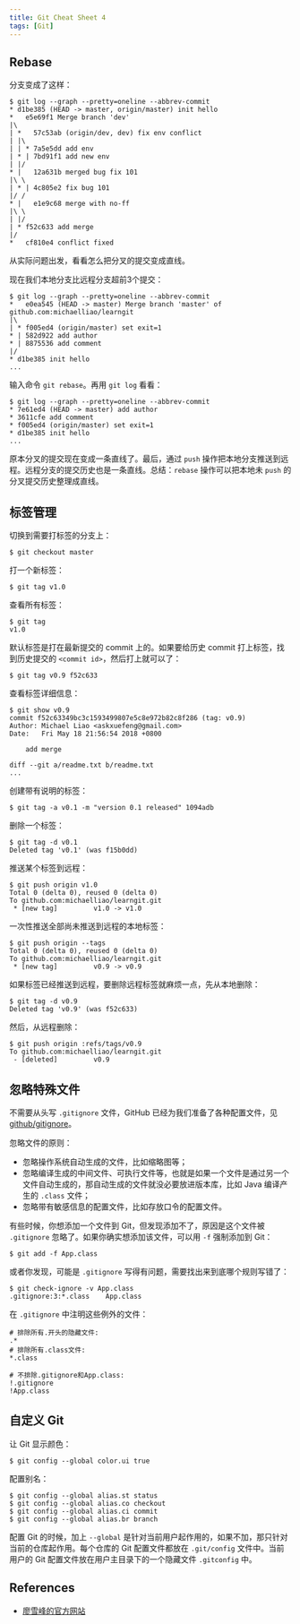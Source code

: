 ```yaml
---
title: Git Cheat Sheet 4
tags: [Git]
---
```


## Rebase
分支变成了这样：
```
$ git log --graph --pretty=oneline --abbrev-commit
* d1be385 (HEAD -> master, origin/master) init hello
*   e5e69f1 Merge branch 'dev'
|\  
| *   57c53ab (origin/dev, dev) fix env conflict
| |\  
| | * 7a5e5dd add env
| * | 7bd91f1 add new env
| |/  
* |   12a631b merged bug fix 101
|\ \  
| * | 4c805e2 fix bug 101
|/ /  
* |   e1e9c68 merge with no-ff
|\ \  
| |/  
| * f52c633 add merge
|/  
*   cf810e4 conflict fixed
```

从实际问题出发，看看怎么把分叉的提交变成直线。

现在我们本地分支比远程分支超前3个提交：
```
$ git log --graph --pretty=oneline --abbrev-commit
*   e0ea545 (HEAD -> master) Merge branch 'master' of github.com:michaelliao/learngit
|\  
| * f005ed4 (origin/master) set exit=1
* | 582d922 add author
* | 8875536 add comment
|/  
* d1be385 init hello
...
```

输入命令 `git rebase`。再用 `git log` 看看：
```
$ git log --graph --pretty=oneline --abbrev-commit
* 7e61ed4 (HEAD -> master) add author
* 3611cfe add comment
* f005ed4 (origin/master) set exit=1
* d1be385 init hello
...
```

原本分叉的提交现在变成一条直线了。最后，通过 `push` 操作把本地分支推送到远程。远程分支的提交历史也是一条直线。总结：`rebase` 操作可以把本地未 `push` 的分叉提交历史整理成直线。

## 标签管理
切换到需要打标签的分支上：
```
$ git checkout master
```

打一个新标签：
```
$ git tag v1.0
```

查看所有标签：
```
$ git tag
v1.0
```

默认标签是打在最新提交的 commit 上的。如果要给历史 commit 打上标签，找到历史提交的 `<commit id>`，然后打上就可以了：
```
$ git tag v0.9 f52c633
```

查看标签详细信息：
```
$ git show v0.9
commit f52c63349bc3c1593499807e5c8e972b82c8f286 (tag: v0.9)
Author: Michael Liao <askxuefeng@gmail.com>
Date:   Fri May 18 21:56:54 2018 +0800

    add merge

diff --git a/readme.txt b/readme.txt
...
```

创建带有说明的标签：
```
$ git tag -a v0.1 -m "version 0.1 released" 1094adb
```

删除一个标签：
```
$ git tag -d v0.1
Deleted tag 'v0.1' (was f15b0dd)
```

推送某个标签到远程：
```
$ git push origin v1.0
Total 0 (delta 0), reused 0 (delta 0)
To github.com:michaelliao/learngit.git
 * [new tag]         v1.0 -> v1.0
```

一次性推送全部尚未推送到远程的本地标签：
```
$ git push origin --tags
Total 0 (delta 0), reused 0 (delta 0)
To github.com:michaelliao/learngit.git
 * [new tag]         v0.9 -> v0.9
```

如果标签已经推送到远程，要删除远程标签就麻烦一点，先从本地删除：
```
$ git tag -d v0.9
Deleted tag 'v0.9' (was f52c633)
```

然后，从远程删除：
```
$ git push origin :refs/tags/v0.9
To github.com:michaelliao/learngit.git
 - [deleted]         v0.9
```

## 忽略特殊文件
不需要从头写 `.gitignore` 文件，GitHub 已经为我们准备了各种配置文件，见 [github/gitignore](https://github.com/github/gitignore)。

忽略文件的原则：
- 忽略操作系统自动生成的文件，比如缩略图等；
- 忽略编译生成的中间文件、可执行文件等，也就是如果一个文件是通过另一个文件自动生成的，那自动生成的文件就没必要放进版本库，比如 Java 编译产生的 `.class` 文件；
- 忽略带有敏感信息的配置文件，比如存放口令的配置文件。

有些时候，你想添加一个文件到 Git，但发现添加不了，原因是这个文件被 `.gitignore` 忽略了。如果你确实想添加该文件，可以用 `-f` 强制添加到 Git：
```
$ git add -f App.class
```

或者你发现，可能是 `.gitignore` 写得有问题，需要找出来到底哪个规则写错了：
```
$ git check-ignore -v App.class
.gitignore:3:*.class	App.class
```

在 `.gitignore` 中注明这些例外的文件：
```
# 排除所有.开头的隐藏文件:
.*
# 排除所有.class文件:
*.class

# 不排除.gitignore和App.class:
!.gitignore
!App.class
```

## 自定义 Git
让 Git 显示颜色：
```
$ git config --global color.ui true
```

配置别名：
```
$ git config --global alias.st status
$ git config --global alias.co checkout
$ git config --global alias.ci commit
$ git config --global alias.br branch
```

配置 Git 的时候，加上 `--global` 是针对当前用户起作用的，如果不加，那只针对当前的仓库起作用。每个仓库的 Git 配置文件都放在 `.git/config` 文件中。当前用户的 Git 配置文件放在用户主目录下的一个隐藏文件 `.gitconfig` 中。

## References
- [廖雪峰的官方网站](https://www.liaoxuefeng.com/wiki/896043488029600/900062620154944)
